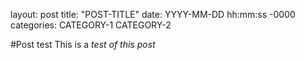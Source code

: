 layout: post
title: "POST-TITLE"
date: YYYY-MM-DD hh:mm:ss -0000
categories: CATEGORY-1 CATEGORY-2

#Post test
This is a *test of this post*
